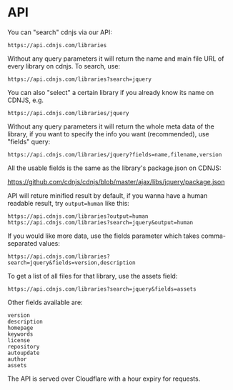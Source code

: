 # API

You can "search" cdnjs via our API:

```
https://api.cdnjs.com/libraries
```

Without any query parameters it will return the name and main file URL of every library on cdnjs. To search, use:

```
https://api.cdnjs.com/libraries?search=jquery
```

You can also "select" a certain library if you already know its name on CDNJS, e.g.

```
https://api.cdnjs.com/libraries/jquery
```

Without any query parameters it will return the whole meta data of the library, if you want to specify the info you want (recommended), use "fields" query:

```
https://api.cdnjs.com/libraries/jquery?fields=name,filename,version
```

All the usable fields is the same as the library's package.json on CDNJS:

https://github.com/cdnjs/cdnjs/blob/master/ajax/libs/jquery/package.json


API will reture minified result by default, if you wanna have a human readable result, try `output=human` like this:

```
https://api.cdnjs.com/libraries?output=human
https://api.cdnjs.com/libraries?search=jquery&output=human
```

If you would like more data, use the fields parameter which takes comma-separated values:

```
https://api.cdnjs.com/libraries?search=jquery&fields=version,description
```

To get a list of all files for that library, use the assets field:

```
https://api.cdnjs.com/libraries?search=jquery&fields=assets
```

Other fields available are:

```
version
description
homepage
keywords
license
repository
autoupdate
author
assets
```

The API is served over Cloudflare with a hour expiry for requests.
